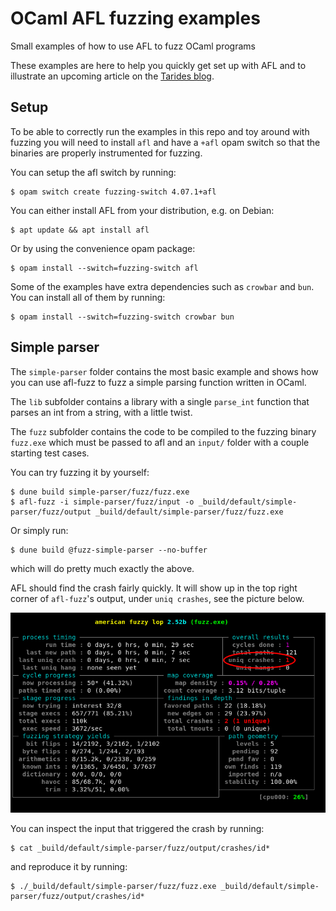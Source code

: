 # OCaml AFL fuzzing examples

Small examples of how to use AFL to fuzz OCaml programs

These examples are here to help you quickly get set up with AFL and to illustrate an upcoming
article on the [Tarides blog](https://tarides.com/blog.html).

## Setup

To be able to correctly run the examples in this repo and toy around with fuzzing you will need to
install `afl` and have a `+afl` opam switch so that the binaries are properly instrumented for
fuzzing.

You can setup the afl switch by running:
```
$ opam switch create fuzzing-switch 4.07.1+afl
```

You can either install AFL from your distribution, e.g. on Debian:
```
$ apt update && apt install afl
```

Or by using the convenience opam package:
```
$ opam install --switch=fuzzing-switch afl
```

Some of the examples have extra dependencies such as `crowbar` and `bun`. You can install all of them by
running:

```
$ opam install --switch=fuzzing-switch crowbar bun
```

## Simple parser

The `simple-parser` folder contains the most basic example and shows how you can use afl-fuzz to fuzz a
simple parsing function written in OCaml. 

The `lib` subfolder contains a library with a single `parse_int` function that parses an int from a
string, with a little twist.

The `fuzz` subfolder contains the code to be compiled to the fuzzing binary `fuzz.exe` which must be
passed to afl and an `input/` folder with a couple starting test cases.

You can try fuzzing it by yourself:
```
$ dune build simple-parser/fuzz/fuzz.exe
$ afl-fuzz -i simple-parser/fuzz/input -o _build/default/simple-parser/fuzz/output _build/default/simple-parser/fuzz/fuzz.exe
```

Or simply run:
```
$ dune build @fuzz-simple-parser --no-buffer
```

which will do pretty much exactly the above.

AFL should find the crash fairly quickly. It will show up in the top right corner of `afl-fuzz`'s
output, under `uniq crashes`, see the picture below.

![afl-output-screenshot-emphasized-crashes](img/afl-output-screenshot-emphasized-crashes.png)

You can inspect the input that triggered the crash by running:
```
$ cat _build/default/simple-parser/fuzz/output/crashes/id*
```

and reproduce it by running:
```
$ ./_build/default/simple-parser/fuzz/fuzz.exe _build/default/simple-parser/fuzz/output/crashes/id*
```
